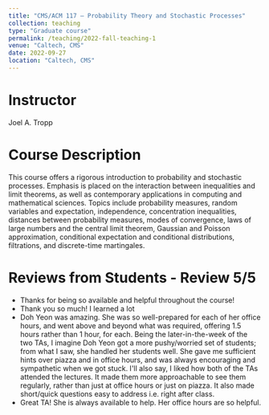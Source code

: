 ```yaml
---
title: "CMS/ACM 117 — Probability Theory and Stochastic Processes"
collection: teaching
type: "Graduate course"
permalink: /teaching/2022-fall-teaching-1
venue: "Caltech, CMS"
date: 2022-09-27
location: "Caltech, CMS"
---
```


Instructor
======
Joel A. Tropp

Course Description
======
This course offers a rigorous introduction to probability and stochastic processes. Emphasis is placed on the interaction between inequalities and limit theorems, as well as contemporary applications in computing and mathematical sciences. Topics include probability measures, random variables and expectation, independence, concentration inequalities, distances between probability measures, modes of convergence, laws of large numbers and the central limit theorem, Gaussian and Poisson approximation, conditional expectation and conditional distributions, filtrations, and discrete-time martingales.

Reviews from Students - Review 5/5
======
* Thanks for being so available and helpful throughout the course!
* Thank you so much! I learned a lot
* Doh Yeon was amazing. She was so well-prepared for each of her office hours, and went above and beyond what was required, offering 1.5 hours rather than 1 hour, for each. Being the later-in-the-week of the two TAs, I imagine Doh Yeon got a more pushy/worried set of students; from what I saw, she handled her students well. She gave me sufficient hints over piazza and in office hours, and was always encouraging and sympathetic when we got stuck.
I'll also say, I liked how both of the TAs attended the lectures. It made them more approachable to see them regularly, rather than just at office hours or just on piazza. It also made short/quick questions easy to address i.e. right after class.
* Great TA! She is always available to help. Her office hours are so helpful.
